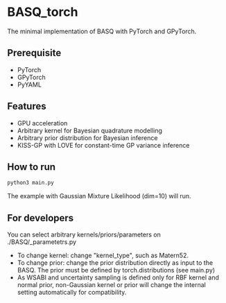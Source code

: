 # BASQ_torch

The minimal implementation of BASQ with PyTorch and GPyTorch. 

## Prerequisite
- PyTorch
- GPyTorch
- PyYAML

## Features
- GPU acceleration
- Arbitrary kernel for Bayesian quadrature modelling
- Arbitrary prior distribution for Bayesian inference
- KISS-GP with LOVE for constant-time GP variance inference

## How to run
```python
python3 main.py
```

The example with Gaussian Mixture Likelihood (dim=10) will run.

## For developers
You can select arbitrary kernels/priors/parameters on ./BASQ/_parametetrs.py
- To change kernel: change "kernel_type", such as Matern52.
- To change prior: change the prior distribution directly as input to the BASQ. The prior must be defined by torch.distributions (see main.py)
- As WSABI and uncertainty sampling is defined only for RBF kernel and normal prior, non-Gaussian kernel or prior will change the internal setting automatically for compatibility.
